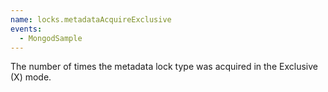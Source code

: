 ```yaml
---
name: locks.metadataAcquireExclusive
events:
  - MongodSample
---
```


The number of times the metadata lock type was acquired in the Exclusive (X) mode.